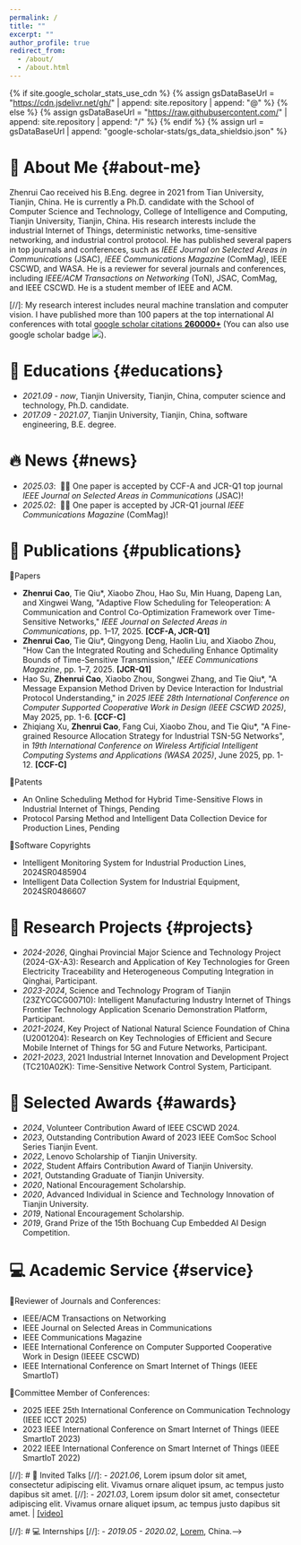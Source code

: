 ```yaml
---
permalink: /
title: ""
excerpt: ""
author_profile: true
redirect_from: 
  - /about/
  - /about.html
---
```


{% if site.google_scholar_stats_use_cdn %}
{% assign gsDataBaseUrl = "https://cdn.jsdelivr.net/gh/" | append: site.repository | append: "@" %}
{% else %}
{% assign gsDataBaseUrl = "https://raw.githubusercontent.com/" | append: site.repository | append: "/" %}
{% endif %}
{% assign url = gsDataBaseUrl | append: "google-scholar-stats/gs_data_shieldsio.json" %}

<span class='anchor' id='about-me'></span>

# 📑 About Me {#about-me}
Zhenrui Cao received his B.Eng. degree in 2021 from Tian University, Tianjin, China. He is currently a Ph.D. candidate with the School of Computer Science and Technology, College of Intelligence and Computing, Tianjin  University, Tianjin, China. His research interests include the industrial Internet of Things, deterministic networks, time-sensitive networking, and industrial control protocol. He has published several papers in top journals and conferences, such as *IEEE Journal on Selected Areas in Communications* (JSAC), *IEEE Communications Magazine* (ComMag), IEEE CSCWD, and WASA. He is a reviewer for several journals and conferences, including *IEEE/ACM Transactions on Networking* (ToN), JSAC, ComMag, and IEEE CSCWD. He is a student member of IEEE and ACM.
<!-- He has won many scholarships at Tianjin University, including the Chinese Government-sponsored Study Abroad Scholarship, the First-class Academic Scholarship, the Lenovo Scholarship, and the Outstanding Youth Scholarship. -->

[//]: My research interest includes neural machine translation and computer vision. I have published more than 100 papers at the top international AI conferences with total <a href='https://scholar.google.com/citations?user=DhtAFkwAAAAJ'>google scholar citations <strong><span id='total_cit'>260000+</span></strong></a> (You can also use google scholar badge <a href='https://scholar.google.com/citations?user=DhtAFkwAAAAJ'><img src="https://img.shields.io/endpoint?url={{ url | url_encode }}&logo=Google%20Scholar&labelColor=f6f6f6&color=9cf&style=flat&label=citations"></a>).

# 📖 Educations {#educations}
- *2021.09 - now*, Tianjin University, Tianjin, China, computer science and technology, Ph.D. candidate.
- *2017.09 - 2021.07*, Tianjin University, Tianjin, China, software engineering, B.E. degree.

# 🔥 News {#news}
- *2025.03*: &nbsp;🎉🎉 One paper is accepted by CCF-A and JCR-Q1 top journal *IEEE Journal on Selected Areas in Communications* (JSAC)!
- *2025.02*: &nbsp;🎉🎉 One paper is accepted by JCR-Q1 journal *IEEE Communications Magazine* (ComMag)!

# 📝 Publications {#publications}

💠Papers
- **Zhenrui Cao**, Tie Qiu\*, Xiaobo Zhou, Hao Su, Min Huang, Dapeng Lan, and Xingwei Wang, "Adaptive Flow Scheduling for Teleoperation: A Communication and Control Co-Optimization Framework over Time-Sensitive Networks," *IEEE Journal on Selected Areas in Communications*, pp. 1–17, 2025. **\[CCF-A, JCR-Q1\]**
- **Zhenrui Cao**, Tie Qiu\*, Qingyong Deng, Haolin Liu, and Xiaobo Zhou, "How Can the Integrated Routing and Scheduling Enhance Optimality Bounds of Time-Sensitive Transmission," *IEEE Communications Magazine*, pp. 1–7, 2025. **\[JCR-Q1\]**
- Hao Su, **Zhenrui Cao**, Xiaobo Zhou, Songwei Zhang, and Tie Qiu\*, "A Message Expansion Method Driven by Device Interaction for Industrial Protocol Understanding," in *2025 IEEE 28th International Conference on Computer Supported Cooperative Work in Design (IEEE CSCWD 2025)*, May 2025, pp. 1-6. **\[CCF-C\]**
- Zhiqiang Xu, **Zhenrui Cao**, Fang Cui, Xiaobo Zhou, and Tie Qiu\*, "A Fine-grained Resource Allocation Strategy for Industrial TSN-5G Networks", in *19th International Conference on Wireless Artificial Intelligent Computing Systems and Applications (WASA 2025)*, June 2025, pp. 1-12. **\[CCF-C\]**

💠Patents
- An Online Scheduling Method for Hybrid Time-Sensitive Flows in Industrial Internet of Things, Pending
- Protocol Parsing Method and Intelligent Data Collection Device for Production Lines, Pending

💠Software Copyrights
- Intelligent Monitoring System for Industrial Production Lines, 2024SR0485904
- Intelligent Data Collection System for Industrial Equipment, 2024SR0486607

# 💼 Research Projects {#projects}
- *2024-2026*, Qinghai Provincial Major Science and Technology Project (2024-GX-A3): Research and Application of Key Technologies for Green Electricity Traceability and Heterogeneous Computing Integration in Qinghai, Participant.
- *2023-2024*, Science and Technology Program of Tianjin (23ZYCGCG00710): Intelligent Manufacturing Industry Internet of Things Frontier Technology Application Scenario Demonstration Platform, Participant.
- *2021-2024*, Key Project of National Natural Science Foundation of China (U2001204): Research on Key Technologies of Efficient and Secure Mobile Internet of Things for 5G and Future Networks, Participant.
- *2021-2023*, 2021 Industrial Internet Innovation and Development Project (TC210A02K): Time-Sensitive Network Control System, Participant.

# 🏅 Selected Awards {#awards}

- *2024*, Volunteer Contribution Award of IEEE CSCWD 2024.
- *2023*, Outstanding Contribution Award of 2023 IEEE ComSoc School Series Tianjin Event.
- *2022*, Lenovo Scholarship of Tianjin University.
- *2022*, Student Affairs Contribution Award of Tianjin University.
- *2021*, Outstanding Graduate of Tianjin University.
- *2020*, National Encouragement Scholarship.
- *2020*, Advanced Individual in Science and Technology Innovation of Tianjin University.
- *2019*, National Encouragement Scholarship.
- *2019*, Grand Prize of the 15th Bochuang Cup Embedded AI Design Competition.

# 💻 Academic Service {#service}

💠Reviewer of Journals and Conferences:
- IEEE/ACM Transactions on Networking
- IEEE Journal on Selected Areas in Communications
- IEEE Communications Magazine
- IEEE International Conference on Computer Supported Cooperative Work in Design (IEEEE CSCWD)
- IEEE International Conference on Smart Internet of Things (IEEE SmartIoT)

💠Committee Member of Conferences:
- 2025 IEEE 25th International Conference on Communication Technology (IEEE ICCT 2025)
- 2023 IEEE International Conference on Smart Internet of Things (IEEE SmartIoT 2023)
- 2022 IEEE International Conference on Smart Internet of Things (IEEE SmartIoT 2022)

[//]: # 💬 Invited Talks
[//]: - *2021.06*, Lorem ipsum dolor sit amet, consectetur adipiscing elit. Vivamus ornare aliquet ipsum, ac tempus justo dapibus sit amet. 
[//]: - *2021.03*, Lorem ipsum dolor sit amet, consectetur adipiscing elit. Vivamus ornare aliquet ipsum, ac tempus justo dapibus sit amet.  \| [\[video\]](https://github.com/)

[//]: # 💻 Internships
[//]: - *2019.05 - 2020.02*, [Lorem](https://github.com/), China.-->
